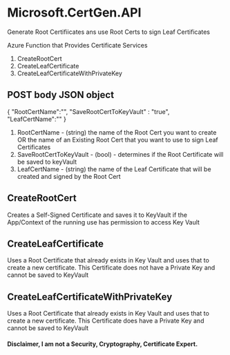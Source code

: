 # Microsoft.CertGen.API
Generate Root Certifiicates ans use Root Certs to sign Leaf Certificates

Azure Function that Provides Certificate Services

1) CreateRootCert
2) CreateLeafCertificate
3) CreateLeafCertificateWithPrivateKey

## POST body JSON object
{
"RootCertName":"",
"SaveRootCertToKeyVault" : "true",
"LeafCertName":""
}

1) RootCertName - (string) the name of the Root Cert you want to create OR the name of an Existing Root Cert that you want to use to sign Leaf Certificates
2) SaveRootCertToKeyVault - (bool) - determines if the Root Certificate will be saved to keyVault
3) LeafCertName - (string) the name of the Leaf Certificate that will be created and signed by the Root Cert 

## CreateRootCert
Creates a Self-Signed Certificate and saves it to KeyVault if the App/Context of the running use has permission to access Key Vault


## CreateLeafCertificate
Uses a Root Certificate that already exists in Key Vault and uses that to create a new certificate. This Certificate does not have a Private Key and cannot be saved to KeyVault

## CreateLeafCertificateWithPrivateKey
Uses a Root Certificate that already exists in Key Vault and uses that to create a new certificate. This Certificate does have a Private Key and cannot be saved to KeyVault

#### Disclaimer, I am not a Security, Cryptography, Certificate Expert.

